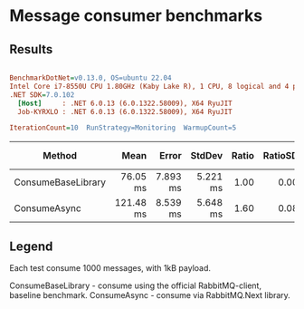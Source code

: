 # Message consumer benchmarks

## Results

``` ini

BenchmarkDotNet=v0.13.0, OS=ubuntu 22.04
Intel Core i7-8550U CPU 1.80GHz (Kaby Lake R), 1 CPU, 8 logical and 4 physical cores
.NET SDK=7.0.102
  [Host]     : .NET 6.0.13 (6.0.1322.58009), X64 RyuJIT
  Job-KYRXLO : .NET 6.0.13 (6.0.1322.58009), X64 RyuJIT

IterationCount=10  RunStrategy=Monitoring  WarmupCount=5  

```
|             Method |      Mean |    Error |   StdDev | Ratio | RatioSD |     Gen 0 | Gen 1 | Gen 2 | Allocated |
|------------------- |----------:|---------:|---------:|------:|--------:|----------:|------:|------:|----------:|
| ConsumeBaseLibrary |  76.05 ms | 7.893 ms | 5.221 ms |  1.00 |    0.00 | 1000.0000 |     - |     - |      4 MB |
|       ConsumeAsync | 121.48 ms | 8.539 ms | 5.648 ms |  1.60 |    0.08 |         - |     - |     - |      2 MB |

## Legend

Each test consume 1000 messages, with 1kB payload.

ConsumeBaseLibrary - consume using the official RabbitMQ-client, baseline benchmark.
ConsumeAsync - consume via RabbitMQ.Next library.